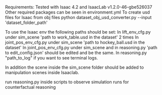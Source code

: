 Requirements:
 Tested with Isaac 4.2 and IsaacLab v1.2.0-46-gbe526037
 Other required packages can be seen in environment.yml
 To create usd files for Isaac from obj files 
 python dataset_obj_usd_converter.py --input 'dataset_folder_path'

 To use the Isaac env the following paths should be set:
 In lift_env_cfg.py under sim_scene 'path to work_table.usd in the dataset' 2 times
 In joint_pos_env_cfg.py under sim_scene 'path to hockey_ball.usd in the dataset'
 In joint_pos_env_cfg.py under sim_scene and in reasoning.py 'path to edit_config.json' should be edited and be the same.
 In reasoning.py "path_to_log" if you want to see terminal logs.

 In addition the scene inside the sim_scene folder should be added to manipulation scenes inside Isaaclab.

 run reasoning.py inside scripts to observe simulation runs for counterfactual reasoning